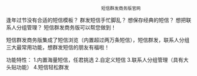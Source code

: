                                         短信群发商务版官网

逢年过节没有合适的短信模板？
群发短信手忙脚乱？
想保存经典的短信？
想把联系人分组管理？
短信群发商务版可以帮您做到！

短信群发商务版集成了短信浏览（内置超过两万条短信），短信群发，联系人分组三大最常用功能，想群发短信的朋友有福啦！

功能特性： 
1.内置海量短信，任君挑选
2.自定义短信
3.联系人分组管理（具有大头贴功能）
4.短信轻松群发
